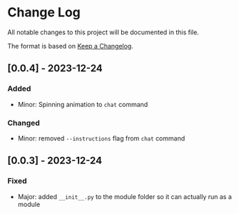 # Change Log
All notable changes to this project will be documented in this file.
 
The format is based on [Keep a Changelog](http://keepachangelog.com/).

## [0.0.4] - 2023-12-24

### Added 
  - Minor: Spinning animation to `chat` command 

### Changed
  - Minor: removed `--instructions` flag from `chat` command


## [0.0.3] - 2023-12-24

### Fixed
  - Major: added `__init__.py` to the module folder so it can actually run as a module 
 